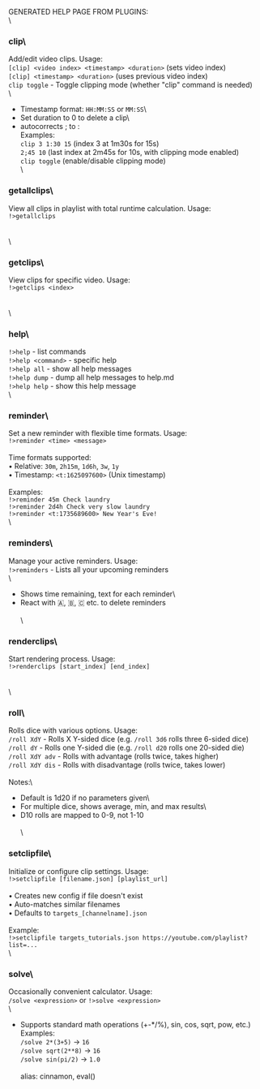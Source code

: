 GENERATED HELP PAGE FROM PLUGINS:\
\
### **clip**\
Add/edit video clips. Usage:\
`[clip] <video index> <timestamp> <duration>` (sets video index)\
`[clip] <timestamp> <duration>` (uses previous video index)\
`clip toggle` - Toggle clipping mode (whether "clip" command is needed)\
\
- Timestamp format: `HH:MM:SS` or `MM:SS`\
- Set duration to 0 to delete a clip\
- autocorrects ; to :\
Examples:\
`clip 3 1:30 15` (index 3 at 1m30s for 15s)\
`2;45 10` (last index at 2m45s for 10s, with clipping mode enabled)\
`clip toggle` (enable/disable clipping mode)\
\
### **getallclips**\
View all clips in playlist with total runtime calculation. Usage:\
`!>getallclips`\
\
\
\
### **getclips**\
View clips for specific video. Usage:\
`!>getclips <index>`\
\
\
\
### **help**\
`!>help` - list commands\
`!>help <command>` - specific help\
`!>help all` - show all help messages\
`!>help dump` - dump all help messages to help.md\
`!>help help` - show this help message\
\
### **reminder**\
Set a new reminder with flexible time formats. Usage:\
`!>reminder <time> <message>`\
\
Time formats supported:\
• Relative: `30m`, `2h15m`, `1d6h`, `3w`, `1y`\
• Timestamp: `<t:1625097600>` (Unix timestamp)\
\
Examples:\
`!>reminder 45m Check laundry`\
`!>reminder 2d4h Check very slow laundry`\
`!>reminder <t:1735689600> New Year's Eve!`\
\
### **reminders**\
Manage your active reminders. Usage:\
`!>reminders` - Lists all your upcoming reminders\
\
- Shows time remaining, text for each reminder\
- React with 🇦, 🇧, 🇨 etc. to delete reminders\
\
\
### **renderclips**\
Start rendering process. Usage:\
`!>renderclips [start_index] [end_index]`\
\
\
\
### **roll**\
Rolls dice with various options. Usage: \
`/roll XdY` - Rolls X Y-sided dice (e.g. `/roll 3d6` rolls three 6-sided dice)\
`/roll dY` - Rolls one Y-sided die (e.g. `/roll d20` rolls one 20-sided die)\
`/roll XdY adv` - Rolls with advantage (rolls twice, takes higher)\
`/roll XdY dis` - Rolls with disadvantage (rolls twice, takes lower)\
\
Notes:\
- Default is 1d20 if no parameters given\
- For multiple dice, shows average, min, and max results\
- D10 rolls are mapped to 0-9, not 1-10\
\
\
### **setclipfile**\
Initialize or configure clip settings. Usage:\
`!>setclipfile [filename.json] [playlist_url]`\
\
• Creates new config if file doesn't exist\
• Auto-matches similar filenames\
• Defaults to `targets_[channelname].json`\
\
Example:\
`!>setclipfile targets_tutorials.json https://youtube.com/playlist?list=...`\
\
### **solve**\
Occasionally convenient calculator. Usage:\
`/solve <expression>` or `!>solve <expression>`\
\
- Supports standard math operations (+-*/%), sin, cos, sqrt, pow, etc.)\
Examples:\
`/solve 2*(3+5)` → `16`\
`/solve sqrt(2**8)` → `16`\
`/solve sin(pi/2)` → `1.0`\
\
alias: cinnamon, eval(<expression>)